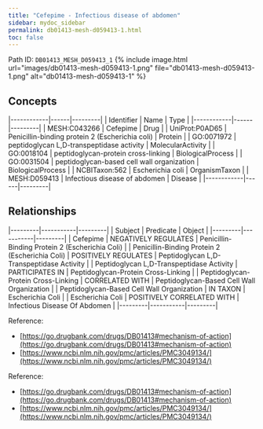 ```yaml
---
title: "Cefepime - Infectious disease of abdomen"
sidebar: mydoc_sidebar
permalink: db01413-mesh-d059413-1.html
toc: false 
---
```



Path ID: `DB01413_MESH_D059413_1`
{% include image.html url="images/db01413-mesh-d059413-1.png" file="db01413-mesh-d059413-1.png" alt="db01413-mesh-d059413-1" %}

## Concepts

|------------|------|---------|
| Identifier | Name | Type    |
|------------|------|---------|
| MESH:C043266 | Cefepime | Drug |
| UniProt:P0AD65 | Penicillin-binding protein 2 (Escherichia coli) | Protein |
| GO:0071972 | peptidoglycan L,D-transpeptidase activity | MolecularActivity |
| GO:0018104 | peptidoglycan-protein cross-linking | BiologicalProcess |
| GO:0031504 | peptidoglycan-based cell wall organization | BiologicalProcess |
| NCBITaxon:562 | Escherichia coli | OrganismTaxon |
| MESH:D059413 | Infectious disease of abdomen | Disease |
|------------|------|---------|

## Relationships

|---------|-----------|---------|
| Subject | Predicate | Object  |
|---------|-----------|---------|
| Cefepime | NEGATIVELY REGULATES | Penicillin-Binding Protein 2 (Escherichia Coli) |
| Penicillin-Binding Protein 2 (Escherichia Coli) | POSITIVELY REGULATES | Peptidoglycan L,D-Transpeptidase Activity |
| Peptidoglycan L,D-Transpeptidase Activity | PARTICIPATES IN | Peptidoglycan-Protein Cross-Linking |
| Peptidoglycan-Protein Cross-Linking | CORRELATED WITH | Peptidoglycan-Based Cell Wall Organization |
| Peptidoglycan-Based Cell Wall Organization | IN TAXON | Escherichia Coli |
| Escherichia Coli | POSITIVELY CORRELATED WITH | Infectious Disease Of Abdomen |
|---------|-----------|---------|

Reference: 
  - [https://go.drugbank.com/drugs/DB01413#mechanism-of-action](https://go.drugbank.com/drugs/DB01413#mechanism-of-action)
  - [https://www.ncbi.nlm.nih.gov/pmc/articles/PMC3049134/](https://www.ncbi.nlm.nih.gov/pmc/articles/PMC3049134/)

Reference: 
  - [https://go.drugbank.com/drugs/DB01413#mechanism-of-action](https://go.drugbank.com/drugs/DB01413#mechanism-of-action)
  - [https://www.ncbi.nlm.nih.gov/pmc/articles/PMC3049134/](https://www.ncbi.nlm.nih.gov/pmc/articles/PMC3049134/)
